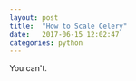 ```yaml
---
layout: post
title:  "How to Scale Celery"
date:   2017-06-15 12:02:47
categories: python
---
```

You can't.

